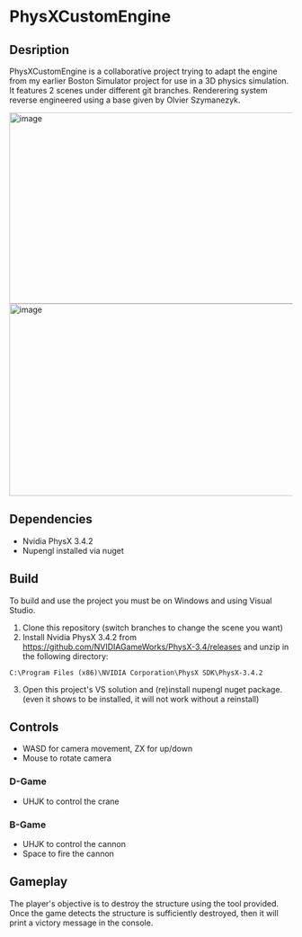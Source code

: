 # PhysXCustomEngine

## Desription

PhysXCustomEngine is a collaborative project trying to adapt the engine from my earlier Boston Simulator project for use in a 3D physics simulation. It features 2 scenes under different git branches. Renderering system reverse engineered using a base given by Olvier Szymanezyk.

<img width="724" height="340" alt="image" src="https://github.com/user-attachments/assets/b57a624a-db53-4bd4-9eaa-076b9841e762" />

<img width="734" height="342" alt="image" src="https://github.com/user-attachments/assets/890ee43b-31bc-466e-9edb-3169cc53b9d1" />

## Dependencies

- Nvidia PhysX 3.4.2
- Nupengl installed via nuget

## Build

To build and use the project you must be on Windows and using Visual Studio.

1. Clone this repository (switch branches to change the scene you want)
2. Install Nvidia PhysX 3.4.2 from https://github.com/NVIDIAGameWorks/PhysX-3.4/releases and unzip in the following directory:
   
```
C:\Program Files (x86)\NVIDIA Corporation\PhysX SDK\PhysX-3.4.2
```

3. Open this project's VS solution and (re)install nupengl nuget package. (even it shows to be installed, it will not work without a reinstall)

## Controls

- WASD for camera movement, ZX for up/down
- Mouse to rotate camera

### D-Game

- UHJK to control the crane

### B-Game

- UHJK to control the cannon
- Space to fire the cannon

## Gameplay

The player's objective is to destroy the structure using the tool provided. Once the game detects the structure is sufficiently destroyed, then it will print a victory message in the console.
